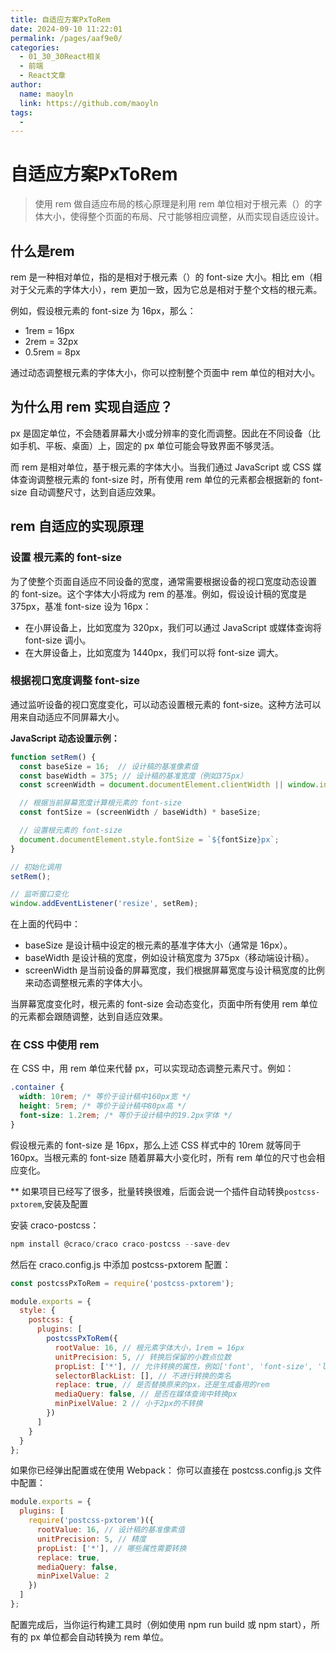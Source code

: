 ```yaml
---
title: 自适应方案PxToRem
date: 2024-09-10 11:22:01
permalink: /pages/aaf9e0/
categories: 
  - 01_30_30React相关
  - 前端
  - React文章
author: 
  name: maoyln
  link: https://github.com/maoyln
tags: 
  - 
---
```


# 自适应方案PxToRem

> 使用 rem 做自适应布局的核心原理是利用 rem 单位相对于根元素（<html>）的字体大小，使得整个页面的布局、尺寸能够相应调整，从而实现自适应设计。

## 什么是rem

rem 是一种相对单位，指的是相对于根元素（<html>）的 font-size 大小。相比 em（相对于父元素的字体大小），rem 更加一致，因为它总是相对于整个文档的根元素。

例如，假设根元素的 font-size 为 16px，那么：

- 1rem = 16px
- 2rem = 32px
- 0.5rem = 8px

通过动态调整根元素的字体大小，你可以控制整个页面中 rem 单位的相对大小。

## 为什么用 rem 实现自适应？

px 是固定单位，不会随着屏幕大小或分辨率的变化而调整。因此在不同设备（比如手机、平板、桌面）上，固定的 px 单位可能会导致界面不够灵活。

而 rem 是相对单位，基于根元素的字体大小。当我们通过 JavaScript 或 CSS 媒体查询调整根元素的 font-size 时，所有使用 rem 单位的元素都会根据新的 font-size 自动调整尺寸，达到自适应效果。

## rem 自适应的实现原理

### 设置 <html> 根元素的 font-size

为了使整个页面自适应不同设备的宽度，通常需要根据设备的视口宽度动态设置 <html> 的 font-size。这个字体大小将成为 rem 的基准。例如，假设设计稿的宽度是 375px，基准 font-size 设为 16px：

- 在小屏设备上，比如宽度为 320px，我们可以通过 JavaScript 或媒体查询将 font-size 调小。
- 在大屏设备上，比如宽度为 1440px，我们可以将 font-size 调大。

### 根据视口宽度调整 font-size

通过监听设备的视口宽度变化，可以动态设置根元素的 font-size。这种方法可以用来自动适应不同屏幕大小。

**JavaScript 动态设置示例：**

```javascript
function setRem() {
  const baseSize = 16;  // 设计稿的基准像素值
  const baseWidth = 375; // 设计稿的基准宽度（例如375px）
  const screenWidth = document.documentElement.clientWidth || window.innerWidth;

  // 根据当前屏幕宽度计算根元素的 font-size
  const fontSize = (screenWidth / baseWidth) * baseSize;

  // 设置根元素的 font-size
  document.documentElement.style.fontSize = `${fontSize}px`;
}

// 初始化调用
setRem();

// 监听窗口变化
window.addEventListener('resize', setRem);

```

在上面的代码中：

- baseSize 是设计稿中设定的根元素的基准字体大小（通常是 16px）。
- baseWidth 是设计稿的宽度，例如设计稿宽度为 375px（移动端设计稿）。
- screenWidth 是当前设备的屏幕宽度，我们根据屏幕宽度与设计稿宽度的比例来动态调整根元素的字体大小。

当屏幕宽度变化时，根元素的 font-size 会动态变化，页面中所有使用 rem 单位的元素都会跟随调整，达到自适应效果。

### 在 CSS 中使用 rem

在 CSS 中，用 rem 单位来代替 px，可以实现动态调整元素尺寸。例如：

```css
.container {
  width: 10rem; /* 等价于设计稿中160px宽 */
  height: 5rem; /* 等价于设计稿中80px高 */
  font-size: 1.2rem; /* 等价于设计稿中的19.2px字体 */
}

```

假设根元素的 font-size 是 16px，那么上述 CSS 样式中的 10rem 就等同于 160px。当根元素的 font-size 随着屏幕大小变化时，所有 rem 单位的尺寸也会相应变化。

** 如果项目已经写了很多，批量转换很难，后面会说一个插件自动转换`postcss-pxtorem`,安装及配置

安装 craco-postcss：

```javascript
npm install @craco/craco craco-postcss --save-dev
```

然后在 craco.config.js 中添加 postcss-pxtorem 配置：
```javascript
const postcssPxToRem = require('postcss-pxtorem');

module.exports = {
  style: {
    postcss: {
      plugins: [
        postcssPxToRem({
          rootValue: 16, // 根元素字体大小，1rem = 16px
          unitPrecision: 5, // 转换后保留的小数点位数
          propList: ['*'], // 允许转换的属性，例如['font', 'font-size', 'line-height', 'letter-spacing']
          selectorBlackList: [], // 不进行转换的类名
          replace: true, // 是否替换原来的px，还是生成备用的rem
          mediaQuery: false, // 是否在媒体查询中转换px
          minPixelValue: 2 // 小于2px的不转换
        })
      ]
    }
  }
};

```

如果你已经弹出配置或在使用 Webpack： 你可以直接在 postcss.config.js 文件中配置：

```javascript
module.exports = {
  plugins: [
    require('postcss-pxtorem')({
      rootValue: 16, // 设计稿的基准像素值
      unitPrecision: 5, // 精度
      propList: ['*'], // 哪些属性需要转换
      replace: true,
      mediaQuery: false,
      minPixelValue: 2
    })
  ]
};

```

配置完成后，当你运行构建工具时（例如使用 npm run build 或 npm start），所有的 px 单位都会自动转换为 rem 单位。

